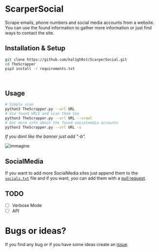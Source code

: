 # ScarperSocial
Scrape emails, phone numbers and social media accounts from a website. <br>
You can use the found information to gather more information or just find ways to contact the site.

## Installation & Setup

```bash
git clone https://github.com/kal1gh0st/ScarperSocial.git
cd TheScrapper
pip3 install -r requirements.txt
```
<br>

## Usage
```bash
# Simple scan
python3 TheScrapper.py --url URL
# Use found URLS and scan them too
python3 TheScrapper.py --url URL --crawl
# Get more info about the found socialmedia accounts
python3 TheScrapper.py --url URL -s
```
*If you dont like the banner just add "-b".*
<br>

![immagine](https://user-images.githubusercontent.com/56889513/136005295-71688f39-a643-4954-92b2-38b3a8bccf61.png)


## SocialMedia
If you want to add more SocialMedia sites just append them to the [`socials.txt`](./socials.txt) file and if you want, you can add them with a [pull request](https://www.lifewire.com/best-products-4781319).

## TODO
 - [ ] Verbose Mode
 - [ ] API

# Bugs or ideas?
If you find any bug or if you have some ideas create an [issue](https://github.com/champmq/TheScrapper/issues).
